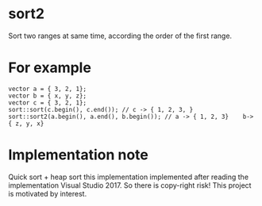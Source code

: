 # sort2
Sort two ranges at same time, according the order of the first range.

# For example
```
vector a = { 3, 2, 1};
vector b = { x, y, z};
vector c = { 3, 2, 1};
sort::sort(c.begin(), c.end()); // c -> { 1, 2, 3, }
sort::sort2(a.begin(), a.end(), b.begin()); // a -> { 1, 2, 3}    b-> { z, y, x}
```

# Implementation note
Quick sort + heap sort
this implementation implemented after reading the implementation Visual Studio 2017.
So there is copy-right risk!
This project is motivated by interest.

